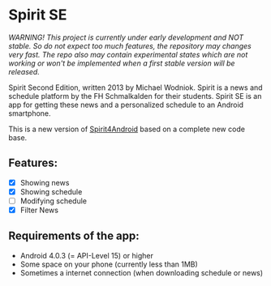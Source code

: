 Spirit SE
=========

*WARNING! This project is currently under early development and NOT stable. So
do not expect too much features, the repository may changes very fast. The repo 
also may contain experimental states which are not working or won't be 
implemented when a first stable version will be released.*

Spirit Second Edition, written 2013 by Michael Wodniok.
Spirit is a news and schedule platform by the FH Schmalkalden for their 
students. Spirit SE is an app for getting these news and a personalized schedule
to an Android smartphone.

This is a new version of
[Spirit4Android](https://github.com/michiRoxx/Spirit4Android) based on a 
complete new code base.

Features:
---------
- [x] Showing news
- [x] Showing schedule
- [ ] Modifying schedule
- [x] Filter News

Requirements of the app:
------------------------
- Android 4.0.3 (= API-Level 15) or higher
- Some space on your phone (currently less than 1MB)
- Sometimes a internet connection (when downloading schedule or news)